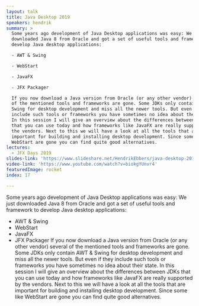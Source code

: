 ```yaml
---
layout: talk
title: Java Desktop 2019
speakers: hendrik
summary: >
  Some years ago development of Java Desktop applications was easy: We just
  downloaded Java 8 from Oracle and got a set of useful tools and framework to
  develop Java desktop applications:

  - AWT & Swing

  - WebStart

  - JavaFX

  - JFX Packager

  If you now download a Java version from Oracle (or any other vendor) several
  of the mentioned tools and frameworks are gone. Some JDKs only contain AWT &
  Swing for desktop development and miss all the newer tools. But even if they
  include such tools or frameworks you have sometimes no idea about their state.
  In this session I will give an overview about the differences between JDKs
  that you can use today and how frameworks like JavaFX are really supported by
  the vendors. Next to this we will have a look at all the tools that are
  important for building and installing desktop development. Since some like
  WebStart are gone you can find quite good alternatives.
lectures:
  - JFX Days 2019
slides-link: 'https://www.slideshare.net/HendrikEbbers/java-desktop-2019'
video-link: 'https://www.youtube.com/watch?v=biokgYUnvr4'
featuredImage: rocket
index: 17

---
```


Some years ago development of Java Desktop applications was easy: We just downloaded Java 8 from Oracle and got a set of useful tools and framework to develop Java desktop applications:
- AWT & Swing
- WebStart
- JavaFX
- JFX Packager
If you now download a Java version from Oracle (or any other vendor) several of the mentioned tools and frameworks are gone. Some JDKs only contain AWT & Swing for desktop development and miss all the newer tools. But even if they include such tools or frameworks you have sometimes no idea about their state. In this session I will give an overview about the differences between JDKs that you can use today and how frameworks like JavaFX are really supported by the vendors. Next to this we will have a look at all the tools that are important for building and installing desktop development. Since some like WebStart are gone you can find quite good alternatives.
